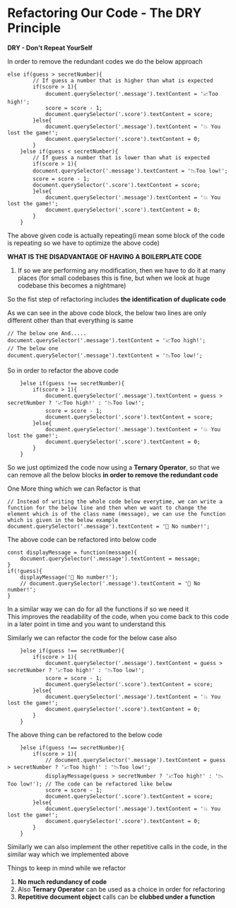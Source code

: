 # Refactoring Our Code - The DRY Principle

**DRY - Don't Repeat YourSelf**

In order to remove the redundant codes we do the below approach
```JS
else if(guess > secretNumber){
        // If guess a number that is higher than what is expected
        if(score > 1){
            document.querySelector('.message').textContent = '📈Too high!';
            score = score - 1;
            document.querySelector('.score').textContent = score;
        }else{
            document.querySelector('.message').textContent = '💥 You lost the game!';
            document.querySelector('.score').textContent = 0;
        }
    }else if(guess < secretNumber){
        // If guess a number that is lower than what is expected
        if(score > 1){
        document.querySelector('.message').textContent = '📉Too low!';
        score = score - 1;
        document.querySelector('.score').textContent = score;
        }else{
            document.querySelector('.message').textContent = '💥 You lost the game!';
            document.querySelector('.score').textContent = 0;
        }
    }
```
The above given code is actually repeating(i mean some block of the code is repeating so we have to optimize the above code)

**WHAT IS THE DISADVANTAGE OF HAVING A BOILERPLATE CODE**
1. If so we are performing any modification, then we have to do it at many places (for small codebases this is fine, but when we look at huge codebase this becomes a nightmare)

So the fist step of refactoring includes **the identification of duplicate code**

As we can see in the above code block, the below two lines are only different other than that everything is same
```JS
// The below one And.....
document.querySelector('.message').textContent = '📈Too high!';
// The below one
document.querySelector('.message').textContent = '📉Too low!';
```
So in order to refactor the above code
```JS
    }else if(guess !== secretNumber){
        if(score > 1){
            document.querySelector('.message').textContent = guess > secretNumber ? '📈Too high!' : '📉Too low!';
            score = score - 1;
            document.querySelector('.score').textContent = score;
        }else{
            document.querySelector('.message').textContent = '💥 You lost the game!';
            document.querySelector('.score').textContent = 0;
        }
    }
```
So we just optimized the code now using a **Ternary Operator**, so that we can remove all the below blocks **in order to remove the redundant code**

One More thing which we can Refactor is that
```JS
// Instead of writing the whole code below everytime, we can write a function for the below line and then when we want to change the element which is of the class name (message), we can use the function which is given in the below example
document.querySelector('.message').textContent = '🚫 No number!';
``` 
The above code can be refactored into below code    
```JS
const displayMessage = function(message){
    document.querySelector('.message').textContent = message;
}
if(!guess){
    displayMessage('🚫 No number!');
    // document.querySelector('.message').textContent = '🚫 No number!';
}
```
In a similar way we can do for all the functions if so we need it   
This improves the readability of the code, when you come back to this code in a later point in time and you want to understand this

Similarly we can refactor the code for the below case also 
```JS
    }else if(guess !== secretNumber){
        if(score > 1){
            document.querySelector('.message').textContent = guess > secretNumber ? '📈Too high!' : '📉Too low!';
            score = score - 1;
            document.querySelector('.score').textContent = score;
        }else{
            document.querySelector('.message').textContent = '💥 You lost the game!';
            document.querySelector('.score').textContent = 0;
        }
    }
```
The above thing can be refactored to the below code
```JS
    }else if(guess !== secretNumber){
        if(score > 1){
            // document.querySelector('.message').textContent = guess > secretNumber ? '📈Too high!' : '📉Too low!';
            displayMessage(guess > secretNumber ? '📈Too high!' : '📉Too low!'); // The code can be refactored like below
            score = score - 1;
            document.querySelector('.score').textContent = score;
        }else{
            document.querySelector('.message').textContent = '💥 You lost the game!';
            document.querySelector('.score').textContent = 0;
        }
    }
```
Similarly we can also implement the other repetitive calls in the code, in the similar way which we implemented above

Things to keep in mind while we refactor
1. **No much redundancy of code**   
2. Also **Ternary Operator** can be used as a choice in order for refactoring     
3. **Repetitive document object** calls can be **clubbed under a function**     





